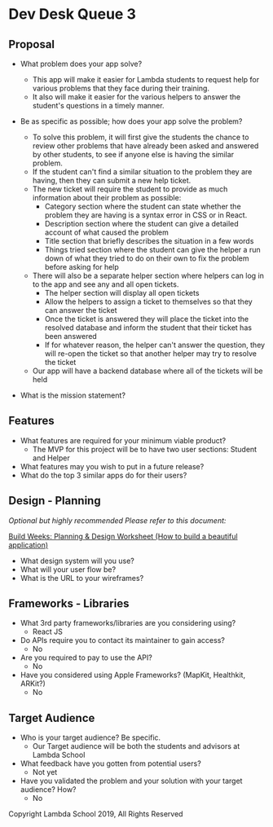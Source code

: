 # Dev Desk Queue 3

## **Proposal**
- What problem does your app solve?
    - This app will make it easier for Lambda students to request help for various problems that they face during their training.
    - It also will make it easier for the various helpers to answer the student's questions in a timely manner.
- Be as specific as possible; how does your app solve the problem?
    - To solve this problem, it will first give the students the chance to review other problems that have already been asked and answered by other students, to see if anyone else is having the similar problem.
    - If the student can't find a similar situation to the problem they are having, then they can submit a new help ticket.
    - The new ticket will require the student to provide as much information about their problem as possible:
        - Category section where the student can state whether the problem they are having is a syntax error in CSS or in React.
        - Description section where the student can give a detailed account of what caused the problem
        - Title section that briefly describes the situation in a few words
        - Things tried section where the student can give the helper a run down of what they tried to do on their own to fix the problem before asking for help
    - There will also be a separate helper section where helpers can log in to the app and see any and all open tickets.
        - The helper section will display all open tickets
        - Allow the helpers to assign a ticket to themselves so that they can answer the ticket
        - Once the ticket is answered they will place the ticket into the resolved database and inform the student that their ticket has been answered
        - If for whatever reason, the helper can't answer the question, they will re-open the ticket so that another helper may try to resolve the ticket
    - Our app will have a backend database where all of the tickets will be held

- What is the mission statement?

## **Features**

- What features are required for your minimum viable product?
    - The MVP for this project will be to have two user sections: Student and Helper
- What features may you wish to put in a future release?
- What do the top 3 similar apps do for their users?

## **Design - Planning**

*Optional but highly recommended* *Please refer to this document:*

[Build Weeks: Planning & Design Worksheet (How to build a beautiful application)](https://www.notion.so/Build-Weeks-Planning-Design-Worksheet-How-to-build-a-beautiful-application-aabd4ef25a184a2085e511ce93480c0f)

- What design system will you use?
- What will your user flow be?
- What is the URL to your wireframes?

## **Frameworks - Libraries**

- What 3rd party frameworks/libraries are you considering using?
    - React JS
- Do APIs require you to contact its maintainer to gain access?
    - No
- Are you required to pay to use the API?
    - No
- Have you considered using Apple Frameworks? (MapKit, Healthkit, ARKit?)
    - No

## **Target Audience**

- Who is your target audience? Be specific.
    - Our Target audience will be both the students and advisors at Lambda School
- What feedback have you gotten from potential users?
    - Not yet
- Have you validated the problem and your solution with your target audience? How?
    - No

Copyright Lambda School 2019, All Rights Reserved